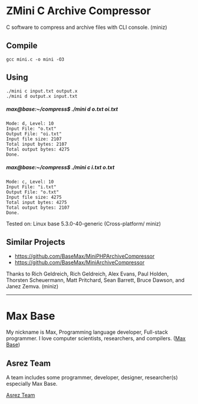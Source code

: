 # ZMini C Archive Compressor

C software to compress and archive files with CLI console. (miniz)

## Compile

```
gcc mini.c -o mini -O3
```

## Using

```
./mini c input.txt output.x
./mini d output.x input.txt
```

##### max@base:~/compress$ ./mini d o.txt oi.txt

```
Mode: d, Level: 10
Input File: "o.txt"
Output File: "oi.txt"
Input file size: 2107
Total input bytes: 2107
Total output bytes: 4275
Done.
```

##### max@base:~/compress$ ./mini c i.txt o.txt

```
Mode: c, Level: 10
Input File: "i.txt"
Output File: "o.txt"
Input file size: 4275
Total input bytes: 4275
Total output bytes: 2107
Done.
```

Tested on: Linux base 5.3.0-40-generic (Cross-platform/ miniz)

## Similar Projects

- https://github.com/BaseMax/MiniPHPArchiveCompressor
- https://github.com/BaseMax/MiniArchiveCompressor

Thanks to Rich Geldreich, Rich Geldreich, Alex Evans, Paul Holden, Thorsten Scheuermann, Matt Pritchard, Sean Barrett, Bruce Dawson, and Janez Zemva. (miniz)

---------

# Max Base

My nickname is Max, Programming language developer, Full-stack programmer. I love computer scientists, researchers, and compilers. ([Max Base](https://maxbase.org/))

## Asrez Team

A team includes some programmer, developer, designer, researcher(s) especially Max Base.

[Asrez Team](https://www.asrez.com/)
